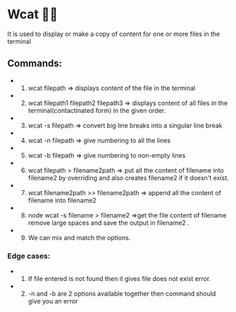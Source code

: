 # Wcat 🚀🚀
It is used to display or make a copy of content for one or more files in the terminal

## Commands:
* 1. wcat filepath => displays content of the file in the terminal 
* 2. wcat filepath1 filepath2 filepath3  => displays content of all files in the
     terminal(contactinated form) in the given order. 
* 3. wcat -s filepath => convert big line breaks into a singular line break 
* 4. wcat -n filepath => give numbering to all the lines
* 5. wcat -b filepath => give numbering to non-empty lines
* 6. wcat filepath > filename2path => put all the content of filename into filename2 by overriding 
     and also creates filename2 if it doesn't exist. 
* 7. wcat filename2path >> filename2path => append all the content of filename into filename2
* 8. node wcat -s filename > filename2 =>get the file content of filename remove large spaces and
     save the output in filename2 .
* 9. We can mix and match the options.

### Edge cases:
* 1. If file entered is not found then it gives file does not exist error.
* 2. -n and -b are 2 options available together then command should give you an error
